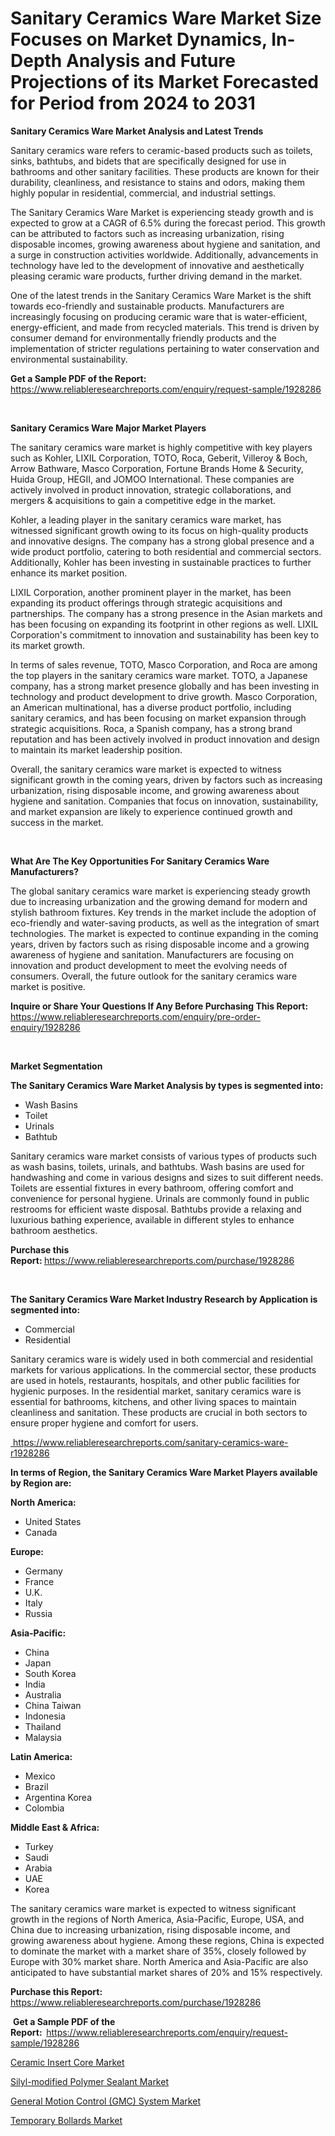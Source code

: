 <p><h1>Sanitary Ceramics Ware Market Size Focuses on Market Dynamics, In-Depth Analysis and Future Projections of its Market Forecasted for Period from 2024 to 2031</h1></p><p><strong>Sanitary Ceramics Ware Market Analysis and Latest Trends</strong></p>
<p><p>Sanitary ceramics ware refers to ceramic-based products such as toilets, sinks, bathtubs, and bidets that are specifically designed for use in bathrooms and other sanitary facilities. These products are known for their durability, cleanliness, and resistance to stains and odors, making them highly popular in residential, commercial, and industrial settings.</p><p>The Sanitary Ceramics Ware Market is experiencing steady growth and is expected to grow at a CAGR of 6.5% during the forecast period. This growth can be attributed to factors such as increasing urbanization, rising disposable incomes, growing awareness about hygiene and sanitation, and a surge in construction activities worldwide. Additionally, advancements in technology have led to the development of innovative and aesthetically pleasing ceramic ware products, further driving demand in the market.</p><p>One of the latest trends in the Sanitary Ceramics Ware Market is the shift towards eco-friendly and sustainable products. Manufacturers are increasingly focusing on producing ceramic ware that is water-efficient, energy-efficient, and made from recycled materials. This trend is driven by consumer demand for environmentally friendly products and the implementation of stricter regulations pertaining to water conservation and environmental sustainability.</p></p>
<p><strong>Get a Sample PDF of the Report:&nbsp;</strong> <a href="https://www.reliableresearchreports.com/enquiry/request-sample/1928286">https://www.reliableresearchreports.com/enquiry/request-sample/1928286</a></p>
<p>&nbsp;</p>
<p><strong>Sanitary Ceramics Ware Major Market Players</strong></p>
<p><p>The sanitary ceramics ware market is highly competitive with key players such as Kohler, LIXIL Corporation, TOTO, Roca, Geberit, Villeroy & Boch, Arrow Bathware, Masco Corporation, Fortune Brands Home & Security, Huida Group, HEGII, and JOMOO International. These companies are actively involved in product innovation, strategic collaborations, and mergers & acquisitions to gain a competitive edge in the market.</p><p>Kohler, a leading player in the sanitary ceramics ware market, has witnessed significant growth owing to its focus on high-quality products and innovative designs. The company has a strong global presence and a wide product portfolio, catering to both residential and commercial sectors. Additionally, Kohler has been investing in sustainable practices to further enhance its market position.</p><p>LIXIL Corporation, another prominent player in the market, has been expanding its product offerings through strategic acquisitions and partnerships. The company has a strong presence in the Asian markets and has been focusing on expanding its footprint in other regions as well. LIXIL Corporation's commitment to innovation and sustainability has been key to its market growth.</p><p>In terms of sales revenue, TOTO, Masco Corporation, and Roca are among the top players in the sanitary ceramics ware market. TOTO, a Japanese company, has a strong market presence globally and has been investing in technology and product development to drive growth. Masco Corporation, an American multinational, has a diverse product portfolio, including sanitary ceramics, and has been focusing on market expansion through strategic acquisitions. Roca, a Spanish company, has a strong brand reputation and has been actively involved in product innovation and design to maintain its market leadership position.</p><p>Overall, the sanitary ceramics ware market is expected to witness significant growth in the coming years, driven by factors such as increasing urbanization, rising disposable income, and growing awareness about hygiene and sanitation. Companies that focus on innovation, sustainability, and market expansion are likely to experience continued growth and success in the market.</p></p>
<p>&nbsp;</p>
<p><strong>What Are The Key Opportunities For Sanitary Ceramics Ware Manufacturers?</strong></p>
<p><p>The global sanitary ceramics ware market is experiencing steady growth due to increasing urbanization and the growing demand for modern and stylish bathroom fixtures. Key trends in the market include the adoption of eco-friendly and water-saving products, as well as the integration of smart technologies. The market is expected to continue expanding in the coming years, driven by factors such as rising disposable income and a growing awareness of hygiene and sanitation. Manufacturers are focusing on innovation and product development to meet the evolving needs of consumers. Overall, the future outlook for the sanitary ceramics ware market is positive.</p></p>
<p><strong>Inquire or Share Your Questions If Any Before Purchasing This Report:</strong> <a href="https://www.reliableresearchreports.com/enquiry/pre-order-enquiry/1928286">https://www.reliableresearchreports.com/enquiry/pre-order-enquiry/1928286</a></p>
<p>&nbsp;</p>
<p><strong>Market Segmentation</strong></p>
<p><strong>The Sanitary Ceramics Ware Market Analysis by types is segmented into:</strong></p>
<p><ul><li>Wash Basins</li><li>Toilet</li><li>Urinals</li><li>Bathtub</li></ul></p>
<p><p>Sanitary ceramics ware market consists of various types of products such as wash basins, toilets, urinals, and bathtubs. Wash basins are used for handwashing and come in various designs and sizes to suit different needs. Toilets are essential fixtures in every bathroom, offering comfort and convenience for personal hygiene. Urinals are commonly found in public restrooms for efficient waste disposal. Bathtubs provide a relaxing and luxurious bathing experience, available in different styles to enhance bathroom aesthetics.</p></p>
<p><strong>Purchase this Report:&nbsp;</strong><a href="https://www.reliableresearchreports.com/purchase/1928286">https://www.reliableresearchreports.com/purchase/1928286</a></p>
<p>&nbsp;</p>
<p><strong>The Sanitary Ceramics Ware Market Industry Research by Application is segmented into:</strong></p>
<p><ul><li>Commercial</li><li>Residential</li></ul></p>
<p><p>Sanitary ceramics ware is widely used in both commercial and residential markets for various applications. In the commercial sector, these products are used in hotels, restaurants, hospitals, and other public facilities for hygienic purposes. In the residential market, sanitary ceramics ware is essential for bathrooms, kitchens, and other living spaces to maintain cleanliness and sanitation. These products are crucial in both sectors to ensure proper hygiene and comfort for users.</p></p>
<p><a href="https://www.reliableresearchreports.com/sanitary-ceramics-ware-r1928286">&nbsp;https://www.reliableresearchreports.com/sanitary-ceramics-ware-r1928286</a></p>
<p><strong>In terms of Region, the Sanitary Ceramics Ware Market Players available by Region are:</strong></p>
<p>
    <p> <strong> North America: </strong>
        <ul>
            <li>United States</li>
            <li>Canada</li>
        </ul>
        </p> 
    <p> <strong> Europe: </strong>
        <ul>
            <li>Germany</li>
            <li>France</li>
            <li>U.K.</li>
            <li>Italy</li>
            <li>Russia</li>
        </ul>
        </p> 
    <p> <strong> Asia-Pacific: </strong>
        <ul>
            <li>China</li>
            <li>Japan</li>
            <li>South Korea</li>
            <li>India</li>
            <li>Australia</li>
            <li>China Taiwan</li>
            <li>Indonesia</li>
            <li>Thailand</li>
            <li>Malaysia</li>
        </ul>
        </p> 
    <p> <strong> Latin America: </strong>
        <ul>
            <li>Mexico</li>
            <li>Brazil</li>
            <li>Argentina Korea</li>
            <li>Colombia</li>
        </ul>
        </p> 
    <p> <strong> Middle East & Africa: </strong>
        <ul>
            <li>Turkey</li>
            <li>Saudi</li>
            <li>Arabia</li>
            <li>UAE</li>
            <li>Korea</li>
        </ul>
    </p>
    </p>
<p><p>The sanitary ceramics ware market is expected to witness significant growth in the regions of North America, Asia-Pacific, Europe, USA, and China due to increasing urbanization, rising disposable income, and growing awareness about hygiene. Among these regions, China is expected to dominate the market with a market share of 35%, closely followed by Europe with 30% market share. North America and Asia-Pacific are also anticipated to have substantial market shares of 20% and 15% respectively.</p></p>
<p><strong>Purchase this Report: </strong><a href="https://www.reliableresearchreports.com/purchase/1928286">https://www.reliableresearchreports.com/purchase/1928286</a></p>
<p>&nbsp;<strong>Get a Sample PDF of the Report:&nbsp;&nbsp;</strong><a href="https://www.reliableresearchreports.com/enquiry/request-sample/1928286">https://www.reliableresearchreports.com/enquiry/request-sample/1928286</a></p>
<p><strong></strong></p>
<p><p><a href="https://medium.com/@kelleebernier1851/global-ceramic-insert-core-market-size-is-expected-to-experience-a-cagr-of-9-5-833474d95682">Ceramic Insert Core Market</a></p><p><a href="https://medium.com/@sean.peake0978/evaluating-global-silyl-modified-polymer-sealant-market-trends-and-growth-opportunities-by-region-769871046d60">Silyl-modified Polymer Sealant Market</a></p><p><a href="https://github.com/Chiragrp22/Market-Research-Report-List-5/blob/main/general-motion-control-gmc-system-market.md">General Motion Control (GMC) System Market</a></p><p><a href="https://github.com/derrinmiltonellis35gcl/Market-Research-Report-List-3/blob/main/temporary-bollards-market.md">Temporary Bollards Market</a></p></p>